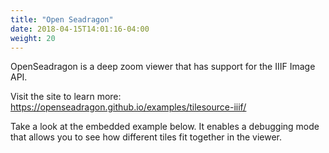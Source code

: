 ```yaml
---
title: "Open Seadragon"
date: 2018-04-15T14:01:16-04:00
weight: 20
---
```


OpenSeadragon is a deep zoom viewer that has support for the IIIF Image API.

Visit the site to learn more: https://openseadragon.github.io/examples/tilesource-iiif/

Take a look at the embedded example below. It enables a debugging mode that allows you to see how different tiles fit together in the viewer.

<script async src="//fiddle.jshell.net/mkd96e8d/6/embed/js,result/"></script>
